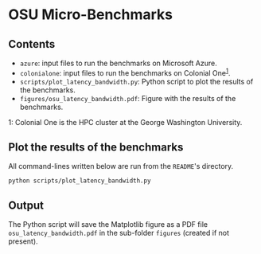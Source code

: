 # OSU Micro-Benchmarks

## Contents

* `azure`: input files to run the benchmarks on Microsoft Azure.
* `colonialone`: input files to run the benchmarks on Colonial One<sup>[1](#footnote_colonialone)</sup>.
* `scripts/plot_latency_bandwidth.py`: Python script to plot the results of the benchmarks.
* `figures/osu_latency_bandwidth.pdf`: Figure with the results of the benchmarks.

<a name="footnote_colonialone">1</a>: Colonial One is the HPC cluster at the George Washington University.

## Plot the results of the benchmarks

All command-lines written below are run from the `README`'s directory.

```shell
python scripts/plot_latency_bandwidth.py
```

## Output

The Python script will save the Matplotlib figure as a PDF file `osu_latency_bandwidth.pdf` in the sub-folder `figures` (created if not present).